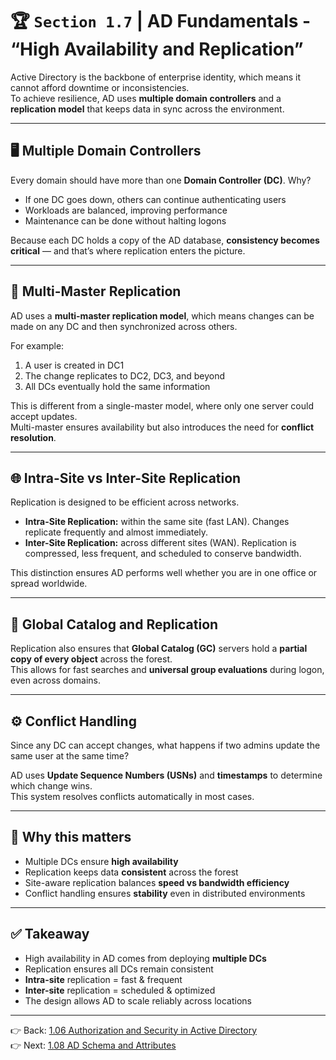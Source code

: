 # 🏆 `Section 1.7` | AD Fundamentals - **“High Availability and Replication”**

Active Directory is the backbone of enterprise identity, which means it cannot afford downtime or inconsistencies.  
To achieve resilience, AD uses **multiple domain controllers** and a **replication model** that keeps data in sync across the environment.

---

## 🖥️ Multiple Domain Controllers
Every domain should have more than one **Domain Controller (DC)**. Why?  

- If one DC goes down, others can continue authenticating users  
- Workloads are balanced, improving performance  
- Maintenance can be done without halting logons  

Because each DC holds a copy of the AD database, **consistency becomes critical** — and that’s where replication enters the picture.

---

## 🔄 Multi-Master Replication
AD uses a **multi-master replication model**, which means changes can be made on any DC and then synchronized across others.  

For example:  
1. A user is created in DC1  
2. The change replicates to DC2, DC3, and beyond  
3. All DCs eventually hold the same information  

This is different from a single-master model, where only one server could accept updates.  
Multi-master ensures availability but also introduces the need for **conflict resolution**.

---

## 🌐 Intra-Site vs Inter-Site Replication
Replication is designed to be efficient across networks.  

- **Intra-Site Replication:** within the same site (fast LAN). Changes replicate frequently and almost immediately.  
- **Inter-Site Replication:** across different sites (WAN). Replication is compressed, less frequent, and scheduled to conserve bandwidth.  

This distinction ensures AD performs well whether you are in one office or spread worldwide.

---

## 📖 Global Catalog and Replication
Replication also ensures that **Global Catalog (GC)** servers hold a **partial copy of every object** across the forest.  
This allows for fast searches and **universal group evaluations** during logon, even across domains.

---

## ⚙️ Conflict Handling
Since any DC can accept changes, what happens if two admins update the same user at the same time?  

AD uses **Update Sequence Numbers (USNs)** and **timestamps** to determine which change wins.  
This system resolves conflicts automatically in most cases.

---

## 🔑 Why this matters
- Multiple DCs ensure **high availability**  
- Replication keeps data **consistent** across the forest  
- Site-aware replication balances **speed vs bandwidth efficiency**  
- Conflict handling ensures **stability** even in distributed environments  

---

## ✅ Takeaway
- High availability in AD comes from deploying **multiple DCs**  
- Replication ensures all DCs remain consistent  
- **Intra-site** replication = fast & frequent  
- **Inter-site** replication = scheduled & optimized  
- The design allows AD to scale reliably across locations  

---

👉 Back: [1.06 Authorization and Security in Active Directory](./1.06-authorization.md)  
👉 Next: [1.08 AD Schema and Attributes](./1.08-schema-attributes.md)

